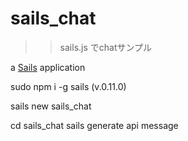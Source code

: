 # sails_chat

>> sails.js でchatサンプル

a [Sails](http://sailsjs.org) application


sudo npm i -g sails
(v.0.11.0)

sails new sails_chat

cd sails_chat
sails generate api message


